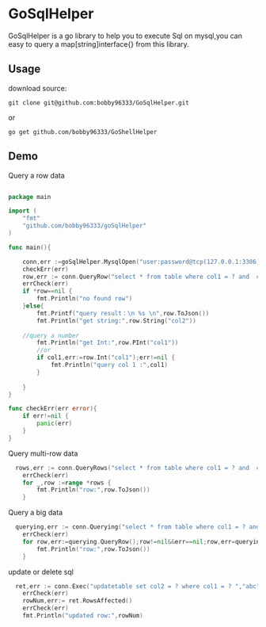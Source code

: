 # GoSqlHelper
GoSqlHelper is a go library to help you to execute Sql on mysql,you can easy to query a map[string]interface{} from this library.

## Usage

download source:
```shell
git clone git@github.com:bobby96333/GoSqlHelper.git
```
or
```shel
go get github.com/bobby96333/GoShellHelper
```

## Demo

Query a row data

```go

package main

import (
	"fmt"
	"github.com/bobby96333/goSqlHelper"
)

func main(){

	conn,err :=goSqlHelper.MysqlOpen("user:password@tcp(127.0.0.1:3306)/dbname")
	checkErr(err)
	row,err := conn.QueryRow("select * from table where col1 = ? and  col2 = ?","123","abc")
	errCheck(err)
	if *row==nil {
		fmt.Println("no found row")
	}else{
		fmt.Printf("query result：\n %s \n",row.ToJson())
		fmt.Println("get string:",row.String("col2"))
    
    //query a number
		fmt.Println("get Int:",row.PInt("col1"))
		//or
		if col1,err:=row.Int("col1");err!=nil {
			fmt.Println("query col 1 :",col1)
		}
    
	}
}

func checkErr(err error){
	if err!=nil {
		panic(err)
	}
}

```
Query multi-row data
```go
  rows,err := conn.QueryRows("select * from table where col1 = ? and  col2 = ?","123","abc")
	errCheck(err)
	for _,row :=range *rows {
		fmt.Println("row:",row.ToJson())
	}
```

Query a big data

```go
  querying,err := conn.Querying("select * from table where col1 = ? and  col2 = ?","123","abc")
	errCheck(err)
	for row,err:=querying.QueryRow();row!=nil&&err==nil;row,err=querying.QueryRow() {
		fmt.Println("row:",row.ToJson())
	}
```
update or delete sql
```go
  ret,err := conn.Exec("updatetable set col2 = ? where col1 = ? ","abc","123")
	errCheck(err)
	rowNum,err:= ret.RowsAffected()
	errCheck(err)
	fmt.Println("updated row:",rowNum)
```










